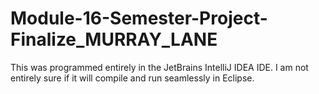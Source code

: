 # Module-16-Semester-Project-Finalize_MURRAY_LANE
This was programmed entirely in the JetBrains IntelliJ IDEA IDE. I am not entirely sure if it will compile and run seamlessly in Eclipse.
